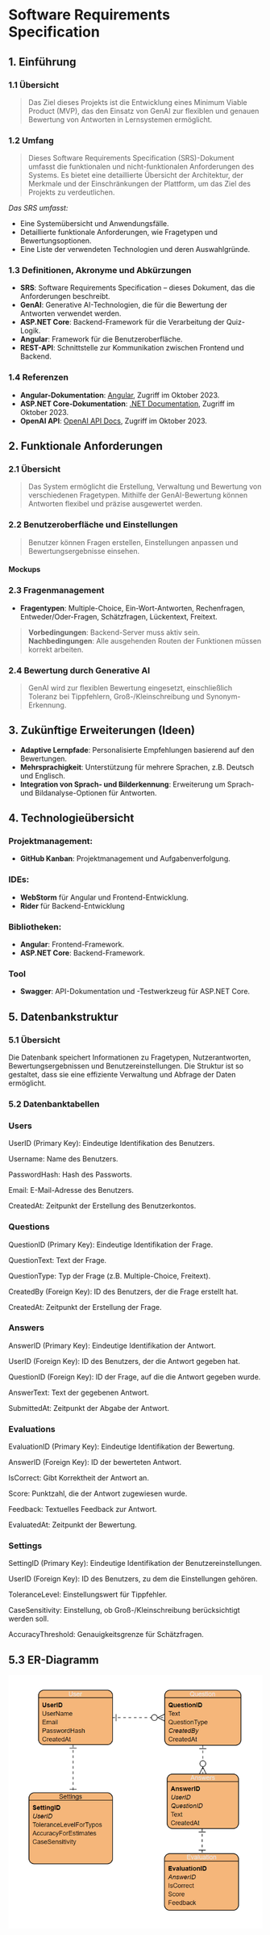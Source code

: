 # Software Requirements Specification

## 1. Einführung
### 1.1 Übersicht
> Das Ziel dieses Projekts ist die Entwicklung eines Minimum Viable Product (MVP), das den Einsatz von GenAI zur flexiblen und genauen Bewertung von Antworten in Lernsystemen ermöglicht.

### 1.2 Umfang
> Dieses Software Requirements Specification (SRS)-Dokument umfasst die funktionalen und nicht-funktionalen Anforderungen des Systems. Es bietet eine detaillierte Übersicht der Architektur, der Merkmale und der Einschränkungen der Plattform, um das Ziel des Projekts zu verdeutlichen.

*Das SRS umfasst:*

- Eine Systemübersicht und Anwendungsfälle.
- Detaillierte funktionale Anforderungen, wie Fragetypen und Bewertungsoptionen.
- Eine Liste der verwendeten Technologien und deren Auswahlgründe.


### 1.3 Definitionen, Akronyme und Abkürzungen
- **SRS**: Software Requirements Specification – dieses Dokument, das die Anforderungen beschreibt.
- **GenAI**: Generative AI-Technologien, die für die Bewertung der Antworten verwendet werden.
- **ASP.NET Core**: Backend-Framework für die Verarbeitung der Quiz-Logik.
- **Angular**: Framework für die Benutzeroberfläche.
- **REST-API**: Schnittstelle zur Kommunikation zwischen Frontend und Backend.
  
### 1.4 Referenzen
- **Angular-Dokumentation**: [Angular](https://angular.io/), Zugriff im Oktober 2023.
- **ASP.NET Core-Dokumentation**: [.NET Documentation](https://docs.microsoft.com/de-de/aspnet/core/), Zugriff im Oktober 2023.
- **OpenAI API**: [OpenAI API Docs](https://beta.openai.com/docs/), Zugriff im Oktober 2023.

## 2. Funktionale Anforderungen
### 2.1 Übersicht 
> Das System ermöglicht die Erstellung, Verwaltung und Bewertung von verschiedenen Fragetypen. Mithilfe der GenAI-Bewertung können Antworten flexibel und präzise ausgewertet werden.

### 2.2 Benutzeroberfläche und Einstellungen
> Benutzer können Fragen erstellen, Einstellungen anpassen und Bewertungsergebnisse einsehen.

#### Mockups


### 2.3 Fragenmanagement
- **Fragentypen**: Multiple-Choice, Ein-Wort-Antworten, Rechenfragen, Entweder/Oder-Fragen, Schätzfragen, Lückentext, Freitext.

> **Vorbedingungen**: Backend-Server muss aktiv sein.
> **Nachbedingungen**: Alle ausgehenden Routen der Funktionen müssen korrekt arbeiten.

### 2.4 Bewertung durch Generative AI
> GenAI wird zur flexiblen Bewertung eingesetzt, einschließlich Toleranz bei Tippfehlern, Groß-/Kleinschreibung und Synonym-Erkennung.

## 3. Zukünftige Erweiterungen (Ideen)
- **Adaptive Lernpfade**: Personalisierte Empfehlungen basierend auf den Bewertungen.
- **Mehrsprachigkeit**: Unterstützung für mehrere Sprachen, z.B. Deutsch und Englisch.
- **Integration von Sprach- und Bilderkennung**: Erweiterung um Sprach- und Bildanalyse-Optionen für Antworten.

## 4. Technologieübersicht

### Projektmanagement:
- **GitHub Kanban**: Projektmanagement und Aufgabenverfolgung.
  
### IDEs:
- **WebStorm** für Angular und Frontend-Entwicklung.
- **Rider** für Backend-Entwicklung

### Bibliotheken:
- **Angular**: Frontend-Framework.
- **ASP.NET Core**: Backend-Framework.

### Tool
- **Swagger**: API-Dokumentation und -Testwerkzeug für ASP.NET Core.

## 5. Datenbankstruktur
### 5.1 Übersicht

Die Datenbank speichert Informationen zu Fragetypen, Nutzerantworten, Bewertungsergebnissen und Benutzereinstellungen. Die Struktur ist so gestaltet, dass sie eine effiziente Verwaltung und Abfrage der Daten ermöglicht.

### 5.2 Datenbanktabellen

### **Users**
UserID (Primary Key): Eindeutige Identifikation des Benutzers.

Username: Name des Benutzers.

PasswordHash: Hash des Passworts.

Email: E-Mail-Adresse des Benutzers.

CreatedAt: Zeitpunkt der Erstellung des Benutzerkontos.

### **Questions**
QuestionID (Primary Key): Eindeutige Identifikation der Frage.

QuestionText: Text der Frage.

QuestionType: Typ der Frage (z.B. Multiple-Choice, Freitext).

CreatedBy (Foreign Key): ID des Benutzers, der die Frage erstellt hat.

CreatedAt: Zeitpunkt der Erstellung der Frage.

### **Answers**
AnswerID (Primary Key): Eindeutige Identifikation der Antwort.

UserID (Foreign Key): ID des Benutzers, der die Antwort gegeben hat.

QuestionID (Foreign Key): ID der Frage, auf die die Antwort gegeben wurde.

AnswerText: Text der gegebenen Antwort.

SubmittedAt: Zeitpunkt der Abgabe der Antwort.

### **Evaluations**
EvaluationID (Primary Key): Eindeutige Identifikation der Bewertung.

AnswerID (Foreign Key): ID der bewerteten Antwort.

IsCorrect: Gibt Korrektheit der Antwort an.

Score: Punktzahl, die der Antwort zugewiesen wurde.

Feedback: Textuelles Feedback zur Antwort.

EvaluatedAt: Zeitpunkt der Bewertung.

### **Settings**
SettingID (Primary Key): Eindeutige Identifikation der Benutzereinstellungen.

UserID (Foreign Key): ID des Benutzers, zu dem die Einstellungen gehören.

ToleranceLevel: Einstellungswert für Tippfehler.

CaseSensitivity: Einstellung, ob Groß-/Kleinschreibung berücksichtigt werden soll.

AccuracyThreshold: Genauigkeitsgrenze für Schätzfragen.

## 5.3 ER-Diagramm

![Alternativer Text](/Dokumentation/Database_Structure.png)
